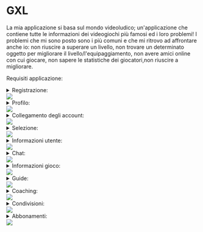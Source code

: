 # GXL
La mia applicazione si basa sul mondo videoludico; un'applicazione che contiene tutte le informazioni dei videogiochi più famosi ed i loro problemi!
I problemi che mi sono posto sono i più comuni e che mi ritrovo ad affrontare anche io: non riuscire a superare un livello, non trovare un determinato oggetto per migliorare il livello/l'equipaggiamento, non avere amici online con cui giocare, non sapere le statistiche dei giocatori,non riuscire a migliorare.

Requisiti applicazione:
<details>
  <summary>Registrazione:</summary>

    - Gli utenti, appena scaricata l’applicazione, si troveranno la classica schermata di registrazione dove inseriranno la propria email e password, con possibilità di cambiarla in caso di dimenticanza.
    - Ci sarà la possibilità di attivare anche l’autenticazione a due fattori, ovvero aggiungere una sicurezza in più per proteggere il tuo account.
 </details>     
  <img src="http://yuml.me/diagram/scruffy/usecase/[Utente]-(Accesso), (Accesso)<(Autenticazione a due fattori)"> 
  <details>
  <summary>Profilo:</summary>
  
    - Gli utenti potranno personalizzare il loro profilo cambiando le proprie informazioni come il nome e cognome, la propria immagine profilo, lo stato “online, assente, offline”, la password, la mail.
    - Ogni utente potrà vedere tutte le sue statistiche, sia dei giochi online (come Fortnite, Rainbow Six Siege, Call of Duty…) sia dei giochi offline (The Last of Us, Spiderman, Uncharted…).
   </details> 
  <img src="http://yuml.me/diagram/scruffy/usecase/[Utente]-(Accesso), (Accesso)<(Modifica profilo), (Accesso)<(Vedere statistiche)">
 <details>
  <summary>Collegamento degli account:</summary>
  
    - L’utente dovrà collegare i propri account (account PlayStation, account Fortnite, account Xbox…).
    - In questo modo potrà rendere visibile la propria attività ad altri utenti.
  </details>
  <img src="http://yuml.me/diagram/scruffy/usecase/[Utente]-(Accesso), (Accesso)>(Collegare account esterni), [Sistema GXL]-(Collegare account esterni)"> 
<details>
  <summary>Selezione:</summary>
  
    - L’utente potrà selezionare un gioco a cui è interessato e “fissarlo”, metterlo nei preferiti per vederlo ogni volta senza doverlo selezionare.
    - In questo modo, dopo aver selezionato il gioco/i giochi l'utente potrà vedere tutti gli altri utenti che al momento ci stanno giocando e vedere il loro stato di avanzamento.
  </details>
  <img src="http://yuml.me/diagram/scruffy/usecase/[Utente]-(Accesso), (Accesso)<(Cerca e fissa giochi), (Cerca e fissa giochi)>(Vedere utenti online), [Sistema GXL]-(Prendere profili), (Prendere profili)-(Vedere utenti online)"> 
 <details>
  <summary>Informazioni utente:</summary>
  
    - L’utente potrà cercarne un altro e vedrà tutte le statistiche di chi è online su un determinato gioco, come il KD ( uccisioni per morti), da quando ha iniziato la sessione di gioco, quando l’ha installato la prima volta…
    - Inoltre l'utente potrà inviare una richiesta d'amicizia. 
  </details>
  <img src="http://yuml.me/diagram/scruffy/usecase/[Utente]-(Accesso), (Accesso)<(Cerca utenti), (Cerca utenti)<(Richiesta amicizia),(Richiesta amicizia)>(Vedere statistiche)">
 <details>
  <summary>Chat:</summary>
  
    - Dopo aver stretto amicizia, l'utente avrà l’accesso ad una chat dove potrà scriversi o stare in chiamata con l’altro utente.
   </details>
   <img src="http://yuml.me/diagram/scruffy/usecase/[Utente]-(Accesso), (Accesso)<(Cerca utenti), (Cerca utenti)<(Richiesta amicizia),(Richiesta amicizia)<(Chat)">
  <details>
  <summary>Informazioni gioco:</summary>
  
    - Ci sarà anche una sezione dedicata a tutte le informazioni del gioco desiderato, come quanto spazio occupa, quali sono i requisiti minimi, quando è uscito.
  </details>
  <img src="http://yuml.me/diagram/scruffy/usecase/[Utente]-(Accesso), (Accesso)<(Cerca giochi), (Cerca giochi)>(Informazioni)"> 
 <details>
  <summary>Guide:</summary>
  
    - Saranno disponibili anche guide per superare un determinato livello o trovare un oggetto che ti potenzierà l’equipaggiamento.
    - Queste potranno essere caricate da chiunque riesca a superare/trovare e potranno essere valutate con un like o dislike.
  </details>
  <img src="http://yuml.me/diagram/scruffy/usecase/[Utente]-(Accesso), (Accesso)<(Cerca giochi), (Cerca giochi)>(Tutorial)" >
  <details>
  <summary>Coaching:</summary>
  
    - Per quanto riguarda i giochi multiplayer come Fortnite, Rainbow Six Siege, Apex… saranno disponibili delle “lezioni” sotto forma di video oppure “dal vivo” per aiutare l’utente ad acquisire più abilità.
  </details>
  <img src="http://yuml.me/diagram/scruffy/usecase/[Utente]-(Accesso), (Accesso)<(Cerca giochi), (Cerca giochi)>(Coaching)" >
 <details>
  <summary>Condivisioni:</summary>
  
    - Ci sarà anche una sezione stile home page di Instagram dove ognuno potrà condividere foto/video di ciò che è riuscito a fare, come trickshot, speedrun… o semplicemente per chi vuole discutere su un gioco.
    - Inoltre ci sarà un tasto Spoiler che nasconderà le immagini/video che non sono ancora state raggiunte dall’utente (livelli non ancora superati, oggetti non scoperti…)
  </details>
  <img src="http://yuml.me/diagram/scruffy/usecase/[Utente]-(Accesso), (Accesso)>(Sezione di condivisione)" >
  <details>
  <summary>Abbonamenti:</summary>
  
    - Ci sarà un abbonameno Premium, che permetterà di sbloccare più funzionalità.
    - Questo abbonamento sarà sia mensile, che annuale, con la possibilità di selezionare quanti mesi o anni si vuole.
  </details>
  <img src="http://yuml.me/diagram/scruffy/usecase/[Utente]-(Accesso),(Accesso)<(Premium),(Premium)>(Aggiungi carta),(Premium)>(Scegli il piano),(Premium)>(Paga),[Banca]-(Elaborazione),(Elaborazione)>(Invia risultato di conferma),[Sistema GXL]-(Attiva Premium)" >
